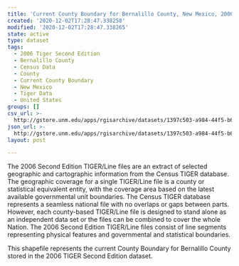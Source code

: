 ```yaml
---
title: 'Current County Boundary for Bernalillo County, New Mexico, 2006se TIGER'
created: '2020-12-02T17:28:47.338258'
modified: '2020-12-02T17:28:47.338265'
state: active
type: dataset
tags:
  - 2006 Tiger Second Edition
  - Bernalillo County
  - Census Data
  - County
  - Current County Boundary
  - New Mexico
  - Tiger Data
  - United States
groups: []
csv_url: >-
  http://gstore.unm.edu/apps/rgisarchive/datasets/1397c503-a984-44f5-b6e5-d4ffe5316567/tgr2006se_bern_ctycu.derived.csv
json_url: >-
  http://gstore.unm.edu/apps/rgisarchive/datasets/1397c503-a984-44f5-b6e5-d4ffe5316567/tgr2006se_bern_ctycu.derived.json
layout: post

---
```

The 2006 Second Edition TIGER/Line files are an extract of selected geographic and cartographic information from the Census TIGER database.  The geographic coverage for a single TIGER/Line file is a county or statistical equivalent entity, with the coverage area based on the latest available governmental unit boundaries. The Census TIGER database represents a seamless national file with no overlaps or gaps between parts.  However, each county-based TIGER/Line file is designed to stand alone as an independent data set or the files can be combined to cover the whole Nation.  The 2006 Second Edition  TIGER/Line files consist of line segments representing physical features and governmental and statistical boundaries.  

This shapefile represents the current County Boundary for Bernalillo County stored in the 2006 TIGER Second Edition dataset.
